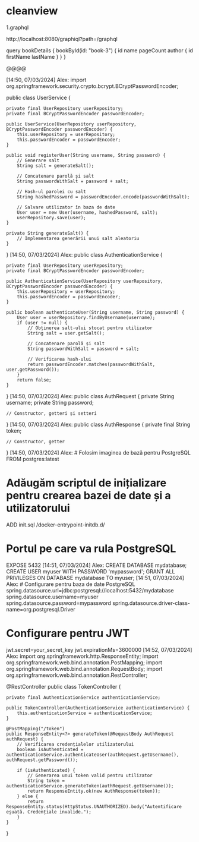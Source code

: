 # cleanview


1.graphql

http://localhost:8080/graphiql?path=/graphql


query bookDetails {
bookById(id: "book-3") {
id
name
pageCount
author {
id
firstName
lastName
}
}
}



@@@@

[14:50, 07/03/2024] Alex: import org.springframework.security.crypto.bcrypt.BCryptPasswordEncoder;

public class UserService {

    private final UserRepository userRepository;
    private final BCryptPasswordEncoder passwordEncoder;

    public UserService(UserRepository userRepository, BCryptPasswordEncoder passwordEncoder) {
        this.userRepository = userRepository;
        this.passwordEncoder = passwordEncoder;
    }

    public void registerUser(String username, String password) {
        // Generare salt
        String salt = generateSalt();

        // Concatenare parolă și salt
        String passwordWithSalt = password + salt;

        // Hash-ul parolei cu salt
        String hashedPassword = passwordEncoder.encode(passwordWithSalt);

        // Salvare utilizator în baza de date
        User user = new User(username, hashedPassword, salt);
        userRepository.save(user);
    }

    private String generateSalt() {
        // Implementarea generării unui salt aleatoriu
    }
}
[14:50, 07/03/2024] Alex: public class AuthenticationService {

    private final UserRepository userRepository;
    private final BCryptPasswordEncoder passwordEncoder;

    public AuthenticationService(UserRepository userRepository, BCryptPasswordEncoder passwordEncoder) {
        this.userRepository = userRepository;
        this.passwordEncoder = passwordEncoder;
    }

    public boolean authenticateUser(String username, String password) {
        User user = userRepository.findByUsername(username);
        if (user != null) {
            // Obținerea salt-ului stocat pentru utilizator
            String salt = user.getSalt();
            
            // Concatenare parolă și salt
            String passwordWithSalt = password + salt;

            // Verificarea hash-ului
            return passwordEncoder.matches(passwordWithSalt, user.getPassword());
        }
        return false;
    }
}
[14:50, 07/03/2024] Alex: public class AuthRequest {
    private String username;
    private String password;

    // Constructor, getteri și setteri
}
[14:50, 07/03/2024] Alex: public class AuthResponse {
    private final String token;

    // Constructor, getter
}
[14:50, 07/03/2024] Alex: # Folosim imaginea de bază pentru PostgreSQL
FROM postgres:latest

# Adăugăm scriptul de inițializare pentru crearea bazei de date și a utilizatorului
ADD init.sql /docker-entrypoint-initdb.d/

# Portul pe care va rula PostgreSQL
EXPOSE 5432
[14:51, 07/03/2024] Alex: CREATE DATABASE mydatabase;
CREATE USER myuser WITH PASSWORD 'mypassword';
GRANT ALL PRIVILEGES ON DATABASE mydatabase TO myuser;
[14:51, 07/03/2024] Alex: # Configurare pentru baza de date PostgreSQL
spring.datasource.url=jdbc:postgresql://localhost:5432/mydatabase
spring.datasource.username=myuser
spring.datasource.password=mypassword
spring.datasource.driver-class-name=org.postgresql.Driver

# Configurare pentru JWT
jwt.secret=your_secret_key
jwt.expirationMs=3600000
[14:52, 07/03/2024] Alex: import org.springframework.http.ResponseEntity;
import org.springframework.web.bind.annotation.PostMapping;
import org.springframework.web.bind.annotation.RequestBody;
import org.springframework.web.bind.annotation.RestController;

@RestController
public class TokenController {

    private final AuthenticationService authenticationService;

    public TokenController(AuthenticationService authenticationService) {
        this.authenticationService = authenticationService;
    }

    @PostMapping("/token")
    public ResponseEntity<?> generateToken(@RequestBody AuthRequest authRequest) {
        // Verificarea credențialelor utilizatorului
        boolean isAuthenticated = authenticationService.authenticateUser(authRequest.getUsername(), authRequest.getPassword());
        
        if (isAuthenticated) {
            // Generarea unui token valid pentru utilizator
            String token = authenticationService.generateToken(authRequest.getUsername());
            return ResponseEntity.ok(new AuthResponse(token));
        } else {
            return ResponseEntity.status(HttpStatus.UNAUTHORIZED).body("Autentificare eșuată. Credențiale invalide.");
        }
    }
}
